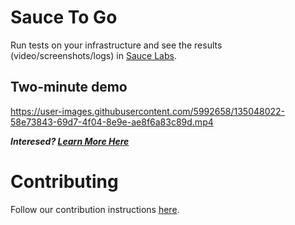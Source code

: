# Sauce To Go

Run tests on your infrastructure and see the results (video/screenshots/logs)
in [Sauce Labs](https://saucelabs.com/).

## Two-minute demo

https://user-images.githubusercontent.com/5992658/135048022-58e73843-69d7-4f04-8e9e-ae8f6a83c89d.mp4





***Interesed? [Learn More Here](https://opensource.saucelabs.com/sauce-togo/)***

# Contributing

Follow our contribution
instructions [here](https://opensource.saucelabs.com/sauce-togo/contributing).
